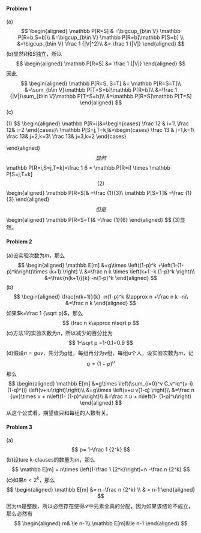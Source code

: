 #### Problem 1

(a)
$$
\begin{aligned}
\mathbb P[R=S]
& =\bigcup_{b\in V} \mathbb P[R=b,S=b]\\
&=\bigcup_{b\in V} \mathbb P[R=b]\mathbb P[S=b] \\
&=\bigcup_{b\in V} \frac 1 {|V|^2}\\
&= \frac 1 {|V|}
\end{aligned}
$$
(b)显然$R$和$S$独立，所以
$$
\begin{aligned}
\mathbb P[R=S]
&= \frac 1 {|V|}
\end{aligned}
$$
因此
$$
\begin{aligned}
\mathbb P[R=S, S=T]
&= \mathbb P[R=S=T]\\
&=\sum_{b\in V}\mathbb P[T=S=b]\mathbb P[R=b]\\
&=\frac 1 {|V|}\sum_{b\in V}\mathbb P[T=S=b]\\
&=\mathbb P[R=S]\mathbb P[T=S]
\end{aligned}
$$
(c)

(1)
$$
\begin{aligned}
\mathbb P[R=i]&=\begin{cases}
\frac 12 & i=1\\
\frac 12& i=2
\end{cases}\\
\mathbb P[S=j,T=k]&=\begin{cases}
\frac 13 & j=1,k=1\\
\frac 13& j=2,k=3\\
\frac 13& j=3,k=2
\end{cases}

\end{aligned}
$$
显然
$$
\mathbb P[R=i,S=j,T=k]=\frac 1 6 = \mathbb P[R=i]
\times \mathbb P[S=j,T=k]
$$
(2)
$$
\begin{aligned}
\mathbb P[R=S]& =\frac {1}{3}\\
\mathbb P[S=T]& =\frac {1}{3}
\end{aligned}
$$
但是
$$
\begin{aligned}
\mathbb P[R=S=T]& =\frac {1}{6}
\end{aligned}
$$
(3)显然。



#### Problem 2

(a)设实验次数为$m​$，那么
$$
\begin{aligned}
\mathbb E[m]
&=g\times \left((1-p)^k +\left(1-(1-p)^k\right)\times (k+1)  \right) \\
&=\frac n k \times \left(k+1 -k (1-p)^k  \right)\\
&=\frac{n(k+1)}{k} -n(1-p)^k
\end{aligned}
$$
(b)
$$
\begin{aligned}
\frac{n(k+1)}{k} -n(1-p)^k
&\approx n +\frac n k  -n\\
&=\frac n k
\end{aligned}
$$
如果$k=\frac 1 {\sqrt p}$，那么
$$
\frac n k\approx  n\sqrt p
$$
(c)方法1的实验次数为$n$，所以减少的百分比为
$$
1-\sqrt p =1-0.1=0.9
$$
(d)假设$n=guv$，先分为$g$组，每组再分为$v$组，每组$u$个人，设实验次数为$m​$，记
$$
q= (1-p)^u
$$
那么
$$
\begin{aligned}
\mathbb E[m]
&=g\times \left(\sum_{i=0}^v C_v^iq^{v-i}(1-q)^{i} \left(v+iu\right)\right)\\
&=g\times \left(v+u v(1-q) \right)\\
&=\frac n {uv}\times v + n\left(1- (1-p)^u\right)\\
&=\frac n u + n\left(1- (1-p)^u\right)
\end{aligned}
$$
从这个公式看，期望值只和每组的人数有关。



#### Problem 3

(a)
$$
p= 1-\frac 1 {2^k}
$$
(b)设ture k-clauses的数量为$m$，那么
$$
\mathbb E[m] = n\times \left(1-\frac 1 {2^k}\right)=n  -\frac  n {2^k}
$$
(c)如果$n< 2^k$，那么
$$
\begin{aligned}
\mathbb E[m] &= n  -\frac  n {2^k} \\
& > n-1
\end{aligned}
$$
因为$m$是整数，所以必然存在使得$\mathcal S$中元素全真的分配，因为如果该结论不成立，那么必然有
$$
\begin{aligned}
m& \le n-1\\
\mathbb E[m]&\le n-1
\end{aligned}
$$
